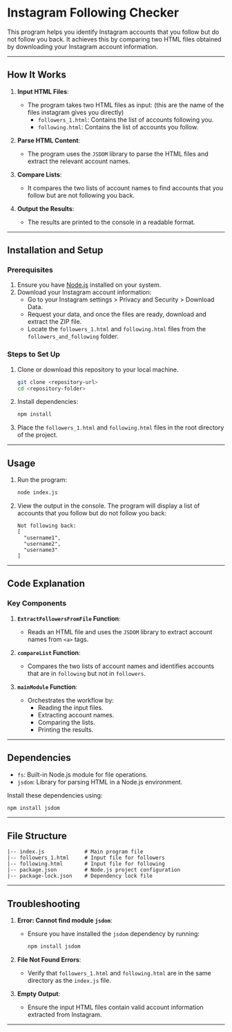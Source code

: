 # Instagram Following Checker

This program helps you identify Instagram accounts that you follow but do not follow you back. It achieves this by comparing two HTML files obtained by downloading your Instagram account information.

---

## **How It Works**

1. **Input HTML Files**:
   - The program takes two HTML files as input: (this are the name of the files instagram gives you directly)
     - `followers_1.html`: Contains the list of accounts following you. 
     - `following.html`: Contains the list of accounts you follow.

2. **Parse HTML Content**:
   - The program uses the `JSDOM` library to parse the HTML files and extract the relevant account names.

3. **Compare Lists**:
   - It compares the two lists of account names to find accounts that you follow but are not following you back.

4. **Output the Results**:
   - The results are printed to the console in a readable format.

---

## **Installation and Setup**

### **Prerequisites**
1. Ensure you have [Node.js](https://nodejs.org/) installed on your system.
2. Download your Instagram account information:
   - Go to your Instagram settings > Privacy and Security > Download Data.
   - Request your data, and once the files are ready, download and extract the ZIP file.
   - Locate the `followers_1.html` and `following.html` files from the `followers_and_following` folder.

### **Steps to Set Up**

1. Clone or download this repository to your local machine.
   ```bash
   git clone <repository-url>
   cd <repository-folder>
   ```

2. Install dependencies:
   ```bash
   npm install
   ```

3. Place the `followers_1.html` and `following.html` files in the root directory of the project.

---

## **Usage**

1. Run the program:
   ```bash
   node index.js
   ```

2. View the output in the console. The program will display a list of accounts that you follow but do not follow you back:
   ```
   Not following back: 
   [
     "username1",
     "username2",
     "username3"
   ]
   ```

---

## **Code Explanation**

### **Key Components**
1. **`ExtractFollowersFromFile` Function**:
   - Reads an HTML file and uses the `JSDOM` library to extract account names from `<a>` tags.

2. **`compareList` Function**:
   - Compares the two lists of account names and identifies accounts that are in `following` but not in `followers`.

3. **`mainModule` Function**:
   - Orchestrates the workflow by:
     - Reading the input files.
     - Extracting account names.
     - Comparing the lists.
     - Printing the results.

---

## **Dependencies**

- `fs`: Built-in Node.js module for file operations.
- `jsdom`: Library for parsing HTML in a Node.js environment.

Install these dependencies using:
```bash
npm install jsdom
```

---

## **File Structure**
```
|-- index.js             # Main program file
|-- followers_1.html     # Input file for followers
|-- following.html       # Input file for following
|-- package.json         # Node.js project configuration
|-- package-lock.json    # Dependency lock file
```

---

## **Troubleshooting**

1. **Error: Cannot find module `jsdom`**:
   - Ensure you have installed the `jsdom` dependency by running:
     ```bash
     npm install jsdom
     ```

2. **File Not Found Errors**:
   - Verify that `followers_1.html` and `following.html` are in the same directory as the `index.js` file.

3. **Empty Output**:
   - Ensure the input HTML files contain valid account information extracted from Instagram.

---
